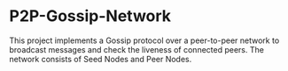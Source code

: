 # P2P-Gossip-Network
This project implements a Gossip protocol over a peer-to-peer network to broadcast messages and check the liveness of connected peers. The network consists of Seed Nodes and Peer Nodes.
